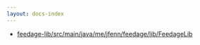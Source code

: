 ```yaml
---
layout: docs-index
---
```

- [feedage-lib/src/main/java/me/jfenn/feedage/lib/FeedageLib](feedage-lib/src/main/java/me/jfenn/feedage/lib/FeedageLib)
